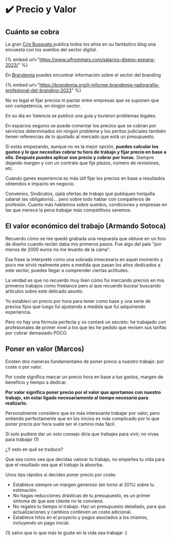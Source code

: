 # ✔️ Precio y Valor

## Cuánto se cobra

La gran [Cris Busquets ](https://www.linkedin.com/in/cbusquets/)publica todos los años en su fantástico blog una encuesta con los sueldos del sector digital.

{% embed url="https://www.uifrommars.com/salarios-diseno-espana-2023/" %}

En [Brandemia](https://brandemia.org/) puedes encontrar información sobre el sector del branding

{% embed url="https://brandemia.org/ii-informe-brandemia-radiografia-profesional-del-branding-2023" %}

No es legal el fijar precios ni pactar entre empresas que se suponen que son competencia, en ningún sector.

En su dia en Valencia se publicó una guía y tuvieron problemas legales.

En espacios seguros se puede comentar los precios que se cobran por servicios determinados sin ningún problema y los peritos judiciales también tienen referencias de lo ajustado al mercado que está un presupuesto.

Si estás empezando, aunque no es la mejor opción, **puedes calcular los gastos y lo que necesitas cobrar tu hora de trabajo y fijar precio en base a ello. Después puedes aplicar ese precio y cobrar por horas.** Siempre dejando margen y con un contrato que fije plazos, número de revisiones, etc.

Cuando ganes experiencia es más útil fijar los precios en base a resultados obtenidos e impacto en negocio.

Convenios, Sindicatos, ojalá ofertas de trabajo que publiquen horquilla salarial (es obligatorio)… pero sobre todo hablar con compañeros de profesión. Cuanto más hablemos sobre sueldos, condiciones y empresas en las que merece la pena trabajar más competitivos seremos.

## El valor económico del trabajo (Armando Sotoca)

Recuerdo cómo se me quedó grabada una respuesta que obtuve en un foro de diseño cuando recién daba mis primeros pasos. Fue algo del palo "por menos de 2000 euros no me levanto de la cama".

Esa frase la interpreté como una sobrada innecesaria en aquel momento y poco me sirvió realmente pero a medida que pasan los años dedicados a este sector, puedes llegar a comprender ciertas actitudes.

La verdad es que no recuerdo muy bien cómo fui marcando precios en mis primeros trabajos como freelance pero sí que recuerdo bucear buscando artículos sobre este delicado asunto.

Yo establecí un precio por hora para tener como base y una serie de precios fijos que luego fui ajustando a medida que fui adquiriendo experiencia.

Pero no hay una fórmula perfecta y os contaré un secreto: he trabajado con profesionales de primer nivel a los que les he pedido que revisen sus tarifas por cobrar demasiado POCO.

## Poner en valor (Marcos)

Existen dos maneras fundamentales de poner precio a nuestro trabajo: por coste o por valor.

Por coste significa marcar un precio hora en base a tus gastos, margen de beneficio y tiempo a dedicar.

**Por valor significa poner precio por el valor que aportamos con nuestro trabajo, sin estar ligado necesariamente al tiempo necesario para realizarlo.**

Personalmente considero que es más interesante trabajar por valor, pero entiendo perfectamente que en los inicios es más complicado por lo que poner precio por hora suele ser el camino más fácil.

Si solo pudiera dar un solo consejo diría que trabajes para vivir, no vivas para trabajar (1)

¿Y esto en qué se traduce?

Que sea como sea que decidas valorar tu trabajo, no empeñes tu vida para que el resultado sea que el trabajo la absorba.

Unos tips rápidos si decides poner precio por coste:

* Establece siempre un margen generoso (en torno al 20%) sobre tu estimación.
* No hagas reducciones drásticas de tu presupuesto, es un primer síntoma de que ese cliente no te conviene.
* No regales tu tiempo ni trabajo. Haz un presupuesto detallado, para que actualizaciones y cambios conlleven un coste adicional.
* Establece hitos en el proyecto y pagos asociados a los mismos, incluyendo un pago inicial.

(1) salvo que lo que más te guste en la vida sea trabajar :)
